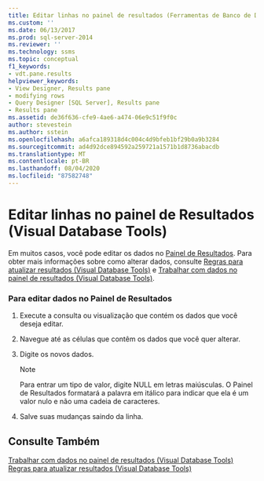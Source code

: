 ```yaml
---
title: Editar linhas no painel de resultados (Ferramentas de Banco de Dados Visual) | Microsoft Docs
ms.custom: ''
ms.date: 06/13/2017
ms.prod: sql-server-2014
ms.reviewer: ''
ms.technology: ssms
ms.topic: conceptual
f1_keywords:
- vdt.pane.results
helpviewer_keywords:
- View Designer, Results pane
- modifying rows
- Query Designer [SQL Server], Results pane
- Results pane
ms.assetid: de36f636-cfe9-4ae6-a474-06e9c51f9f0c
author: stevestein
ms.author: sstein
ms.openlocfilehash: a6afca189318d4c004c4d9bfeb1bf29b0a9b3284
ms.sourcegitcommit: ad4d92dce894592a259721a1571b1d8736abacdb
ms.translationtype: MT
ms.contentlocale: pt-BR
ms.lasthandoff: 08/04/2020
ms.locfileid: "87582748"
---
```

# <a name="edit-rows-in-the-results-pane-visual-database-tools"></a>Editar linhas no painel de Resultados (Visual Database Tools)
  Em muitos casos, você pode editar os dados no [Painel de Resultados](visual-database-tools.md). Para obter mais informações sobre como alterar dados, consulte [Regras para atualizar resultados &#40;Visual Database Tools&#41;](rules-for-updating-results-visual-database-tools.md) e [Trabalhar com dados no painel de resultados &#40;Visual Database Tools&#41;](work-with-data-in-the-results-pane-visual-database-tools.md).  
  
### <a name="to-edit-data-in-the-results-pane"></a>Para editar dados no Painel de Resultados  
  
1.  Execute a consulta ou visualização que contém os dados que você deseja editar.  
  
2.  Navegue até as células que contêm os dados que você quer alterar.  
  
3.  Digite os novos dados.  
  
    > [!NOTE]  
    >  Para entrar um tipo de valor, digite NULL em letras maiúsculas. O Painel de Resultados formatará a palavra em itálico para indicar que ela é um valor nulo e não uma cadeia de caracteres.  
  
4.  Salve suas mudanças saindo da linha.  
  
## <a name="see-also"></a>Consulte Também  
 [Trabalhar com dados no painel de resultados &#40;Visual Database Tools&#41;](work-with-data-in-the-results-pane-visual-database-tools.md)   
 [Regras para atualizar resultados &#40;Visual Database Tools&#41;](rules-for-updating-results-visual-database-tools.md)  
  
  
